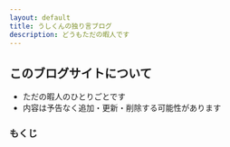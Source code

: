 ```yaml
---
layout: default
title: うしくんの独り言ブログ
description: どうもただの暇人です
---
```


## このブログサイトについて
- ただの暇人のひとりごとです
- 内容は予告なく追加・更新・削除する可能性があります

### もくじ